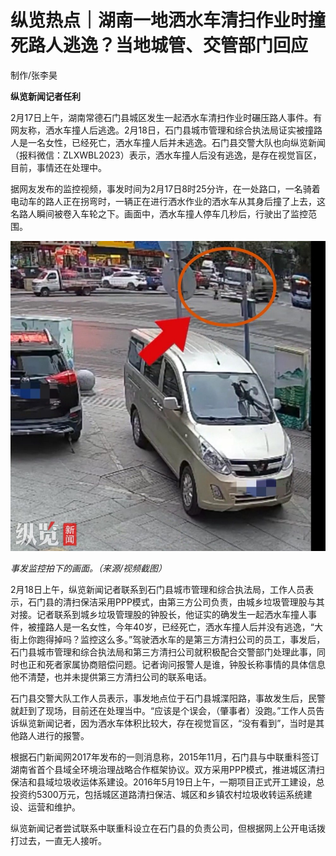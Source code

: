 # 纵览热点｜湖南一地洒水车清扫作业时撞死路人逃逸？当地城管、交管部门回应

制作/张李昊

**纵览新闻记者任利**

2月17日上午，湖南常德石门县城区发生一起洒水车清扫作业时碾压路人事件。有网友称，洒水车撞人后逃逸。2月18日，石门县城市管理和综合执法局证实被撞路人是一名女性，已经死亡，洒水车撞人后并未逃逸。石门县交警大队也向纵览新闻（报料微信：ZLXWBL2023）表示，洒水车撞人后没有逃逸，是存在视觉盲区，目前，事情还在处理中。

据网友发布的监控视频，事发时间为2月17日8时25分许，在一处路口，一名骑着电动车的路人正在拐弯时，一辆正在进行洒水作业的洒水车从其身后撞了上去，这名路人瞬间被卷入车轮之下。画面中，洒水车撞人停车几秒后，行驶出了监控范围。

![0f9eb6766040c907437e71e7aaf239d8.jpg](https://raw.githubusercontent.com/qqhsx/qqnews_image/main/2024/02/18/纵览热点｜湖南一地洒水车清扫作业时撞死路人逃逸？当地城管、交管部门回应/0f9eb6766040c907437e71e7aaf239d8.jpg)

_事发监控拍下的画面。（来源/视频截图）_

2月18日上午，纵览新闻记者联系到石门县城市管理和综合执法局，工作人员表示，石门县的清扫保洁采用PPP模式，由第三方公司负责，由城乡垃圾管理股与其对接。记者联系到城乡垃圾管理股的钟股长，他证实的确发生一起洒水车撞人事件，被撞路人是一名女性，今年40岁，已经死亡，洒水车撞人后并没有逃逸，“大街上你跑得掉吗？监控这么多。”驾驶洒水车的是第三方清扫公司的员工，事发后，石门县城市管理和综合执法局和第三方清扫公司就积极配合交警部门处理此事，同时也正和死者家属协商赔偿问题。记者询问报警人是谁，钟股长称事情的具体信息他不清楚，也并未提供第三方清扫公司的联系电话。

石门县交警大队工作人员表示，事发地点位于石门县城渫阳路，事故发生后，民警就赶到了现场，目前还在处理当中。“应该是个误会，（肇事者）没跑。”工作人员告诉纵览新闻记者，因为洒水车体积比较大，存在视觉盲区，“没有看到”，当时是其他路人进行的报警。

根据石门新闻网2017年发布的一则消息称，2015年11月，石门县与中联重科签订湖南省首个县域全环境治理战略合作框架协议。双方采用PPP模式，推进城区清扫保洁和县域垃圾收运体系建设。2016年5月19日上午，一期项目正式开工建设，总投资约5300万元，包括城区道路清扫保洁、城区和乡镇农村垃圾收转运系统建设、运营和维护。

纵览新闻记者尝试联系中联重科设立在石门县的负责公司，但根据网上公开电话拨打过去，一直无人接听。

